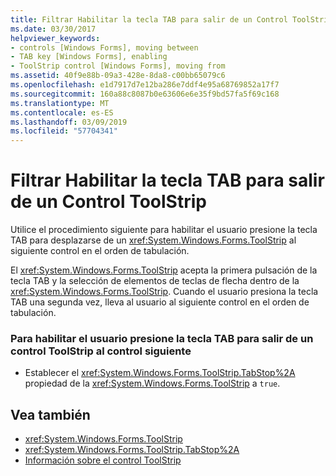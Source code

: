 ```yaml
---
title: Filtrar Habilitar la tecla TAB para salir de un Control ToolStrip
ms.date: 03/30/2017
helpviewer_keywords:
- controls [Windows Forms], moving between
- TAB key [Windows Forms], enabling
- ToolStrip control [Windows Forms], moving from
ms.assetid: 40f9e88b-09a3-428e-8da8-c00bb65079c6
ms.openlocfilehash: e1d7917d7e12ba286e7ddf4e95a68769852a17f7
ms.sourcegitcommit: 160a88c8087b0e63606e6e35f9bd57fa5f69c168
ms.translationtype: MT
ms.contentlocale: es-ES
ms.lasthandoff: 03/09/2019
ms.locfileid: "57704341"
---
```

# <a name="how-to-enable-the-tab-key-to-move-out-of-a-toolstrip-control"></a>Filtrar Habilitar la tecla TAB para salir de un Control ToolStrip
Utilice el procedimiento siguiente para habilitar el usuario presione la tecla TAB para desplazarse de un <xref:System.Windows.Forms.ToolStrip> al siguiente control en el orden de tabulación.  
  
 El <xref:System.Windows.Forms.ToolStrip> acepta la primera pulsación de la tecla TAB y la selección de elementos de teclas de flecha dentro de la <xref:System.Windows.Forms.ToolStrip>. Cuando el usuario presiona la tecla TAB una segunda vez, lleva al usuario al siguiente control en el orden de tabulación.  
  
### <a name="to-enable-the-user-to-press-the-tab-key-to-move-out-of-a-toolstrip-to-the-next-control"></a>Para habilitar el usuario presione la tecla TAB para salir de un control ToolStrip al control siguiente  
  
-   Establecer el <xref:System.Windows.Forms.ToolStrip.TabStop%2A> propiedad de la <xref:System.Windows.Forms.ToolStrip> a `true`.  
  
## <a name="see-also"></a>Vea también
- <xref:System.Windows.Forms.ToolStrip>
- <xref:System.Windows.Forms.ToolStrip.TabStop%2A>
- [Información sobre el control ToolStrip](toolstrip-control-overview-windows-forms.md)

